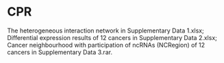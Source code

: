 # CPR
The heterogeneous interaction network in Supplementary Data 1.xlsx; 
Differential expression results of 12 cancers in Supplementary Data 2.xlsx; 
Cancer neighbourhood with participation of ncRNAs (NCRegion) of 12 cancers in Supplementary Data 3.rar.
